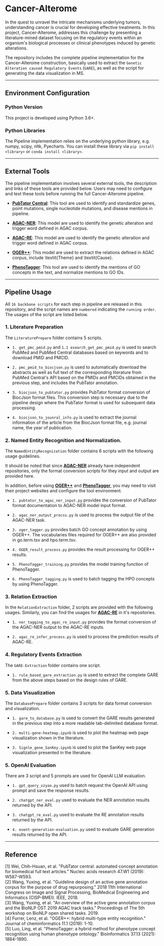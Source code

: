 # Cancer-Alterome
In the quest to unravel the intricate mechanisms underlying tumors, understanding cancer is crucial for developing effective treatments. In this project, Cancer-Alterome, addresses this challenge by presenting a literature-mined dataset focusing on the regulatory events within an organism's biological processes or clinical phenotypes induced by genetic alterations.  

The repository includes the complete pipeline implementation for the Cancer-Alterome construction, basically used to extract the `Genetic Alteration caused Regulatory Events` (`GARE`), as well as the script for generating the data visualization in MS.

- - -

## Environment Configuration

### Python Version
This project is developed using Python 3.6+.

### Python Libraries
The Pipeline implementation relies on the underlying python library, e.g. numpy, scipy, nltk, Pyecharts.
You can install these library via `pip install <library>` or `conda install <library>`.

___

## External Tools
The pipeline implementation involves several external tools, the description and links of these tools are provided below. Users may need to configure and test these tools before running the full Cancer-Alterome pipeline.


- [**PubTator Central**](https://www.ncbi.nlm.nih.gov/research/pubtator/): This tool are used to identify and standardize genes, point mutations, single nucleotide mutations, and disease mentions in pipeline.
  
- [**AGAC-NER**](https://github.com/YaoXinZhi/BERT-CRF-for-BioNLP-OST2019-AGAC-Task1): This model are used to identify the genetic alteration and trigger word defined in AGAC corpus.
  
- [**AGAC-RE**](https://github.com/YaoXinZhi/BERT-for-BioNLP-OST2019-AGAC-Task2): This model are used to identify the genetic alteration and trigger word defined in AGAC corpus.

  
- [**OGER++**](https://pub.cl.uzh.ch/purl/OGER): This model are used to extract the relations defined in AGAC corpus, include \textit{Theme} and \textit{Cause}.

- [**PhenoTagger**](https://github.com/ncbi-nlp/PhenoTagger): This tool are used to identify the mentions of GO concepts in the text, and normalize mentions to GO IDs.

---
## Pipeline Usage
All `16 backbone scripts` for each step in pipeline are released in this repository, and the script names are `numbered` indicating the `running order`. The usages of the script are listed below.


### 1. Literature Preparation
The `LiteraturePrepare` folder contains 5 scripts.

- `1. get_pmc_pmid.py` and `1.1 esearch_get_pmc_pmid.py` is used to search PubMed and PubMed Central databases based on keywords and to download PMID and PMCID.

- `2. pmc_pmid_to_biocjson.py` is used to automatically download the abstracts as well as full text of the corresponding literature from PubMed Central's API based on the PMIDs and PMCIDs obtained in the previous step, and includes the PubTator annotation.

- `3. biocjson_to_pubtator.py` provides PubTator format conversion of BiocJson format files. This conversion step is necessary due to the pipeline design where the PubTator format is used for subsequent data processing.
 
- `4. biocjson_to_jounral_info.py` is used to extract the journal information of the article from the BiocJson format file, e.g. journal name, the year of publication.

### 2. Named Entity Recognition and Normalization.
The `NamedEntityRecognization` folder contains 6 scripts with the following usage guidelines.  

It should be noted that since [**AGAC-NER**](https://github.com/YaoXinZhi/BERT-CRF-for-BioNLP-OST2019-AGAC-Task1) already have independent repositories, only the format conversion scripts for they input and output are provided here.

In addition, before using [**OGER++**](https://pub.cl.uzh.ch/purl/OGER) and [**PhenoTagger**](https://github.com/ncbi-nlp/PhenoTagger), you may need to visit their project websites and configure the tool environment.

- `1. pubtator_to_agac_ner_input.py` provides the conversion of PubTator format documentation to AGAC-NER model input format.
  
- `2. agac_ner_output_procss.py` is used to process the output file of the AGAC-NER task.
  
- `3. oger_tagger.py` provides batch GO concept annotation by using OGER++. The vocabularies files required for OGER++ are also provided in go.term.tsv and hpo.term.tsv.
  
- `4. OGER_result_process.py` provides the result processing for OGER++ results.
  
- `5. PhenoTagger_training.py` provides the model training function of PhenoTagger.
   
- `6. PhenoTagger_tagging.py` is used to batch tagging the HPO concepts by using PhenoTagger.  


### 3. Relation Extraction
In the `RelationExtraction` folder, 2 scripts are provided with the following usages.
Similarly, you can find the usages for [**AGAC-RE**](https://github.com/YaoXinZhi/BERT-for-BioNLP-OST2019-AGAC-Task2) in it's repositories.

- `1. ner_tagging_to_agac_re_input.py` provides the format conversion of the AGAC-NER output to the AGAC-RE inputs. 
  
- `2. agac_re_infer_process.py` is used to process the prediction results of AGAC-RE.


### 4. Regulatory Events Extraction
The `GARE-Extraction` folder contains one script.

- `1. rule_based_gare_extraction.py` is used to extract the complete GARE from the above steps based on the design rules of GARE.


### 5. Data Visualization
The `DatabasePrepare` folder contains 3 scripts for data format conversion and visualization.

- `1. gare_to_database.py` is used to convert the GARE results generated in the previous step into a more readable tab-delimited database format.

- `2. multi-gene-heatmap.ipynb` is used to plot the heatmap web page visualization shown in the literature.

- `3. Signle_gene_SanKey.ipynb` is used to plot the SanKey web page visualization presented in the literature.


### 5. OpenAI Evaluation
There are 3 script and 5 prompts are used for OpenAI LLM evaluation.


- `1. gpt_query_xzyao.py` used to batch request the OpenAI API using prompt and save the response results.

- `2. chatgpt_ner_eval.py` used to evaluate the NER annotation results returned by the API.

- `3. chatgpt_re_eval.py` used to evaluate the RE annotation results returned by the API.

- `4. event-generation-evaluation.py` used to evaluate GARE generation results returned by the API.


---

## Reference

[1] Wei, Chih-Hsuan, et al. "PubTator central: automated concept annotation for biomedical full text articles." Nucleic acids research 47.W1 (2019): W587-W593.  
[2] Wang, Yuxing, et al. "Guideline design of an active gene annotation corpus for the purpose of drug repurposing." 2018 11th International Congress on Image and Signal Processing, BioMedical Engineering and Informatics (CISP-BMEI). IEEE, 2018.  
[3] Wang, Yuxing, et al. "An overview of the active gene annotation corpus and the BioNLP OST 2019 AGAC track tasks." Proceedings of The 5th workshop on BioNLP open shared tasks. 2019.  
[4] Furrer, Lenz, et al. "OGER++: hybrid multi-type entity recognition." Journal of cheminformatics 11.1 (2019): 1-10.  
[5] Luo, Ling, et al. "PhenoTagger: a hybrid method for phenotype concept recognition using human phenotype ontology." Bioinformatics 37.13 (2021): 1884-1890.  



